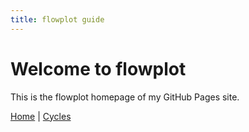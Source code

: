 ```yaml
---
title: flowplot guide
---
```


# Welcome to flowplot
This is the flowplot homepage of my GitHub Pages site.

[Home](index.md) | [Cycles](cycles.md)
